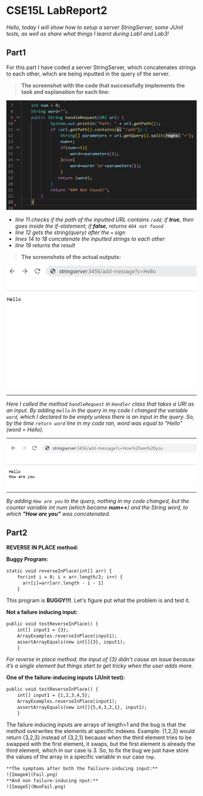 # CSE15L LabReport2
_Hello, today I will show how to setup a server StringServer, some JUnit tests, as well as share what things I learnt during Lab1 and Lab3!_
## Part1
For this part I have coded a server StringServer, which concatenates strings to each other, which are being inputted in the query of the server.
> **The screenshot with the code that successfully implements the task and explanation for each line:**

![Image1](ServerCode1.png)

- _line 11 checks if the path of the inputted URL contains `/add`; if **true**, then goes inside the if-statement; if **false**, returns `404 not found`_
- _line 12 gets the string(query) after the `=` sign_
- _lines 14 to 18 concatenate the inputted strings to each other_
- _line 19 returns the result_

> **The screenshots of the actual outputs:**

![Image2](Pt1.png)
*** 
_Here I called the method `handleRequest` in `Handler` class that takes a URI as an input. By adding `Hello` in the query in my code I changed the variable `word`, which I declared to be empty unless there is an input in the query. So, by the time `return word` line in my code ran, word was equal to "Hello" (word = Hello)._
***
![Image3](PT2.png)
***
_By adding `How are you` to the query, nothing in my code changed, but the counter variable int num (which became **num++**) and the String word, to which **"How are you"** was concatenated._

## Part2
**REVERSE IN PLACE method:**

**Buggy Program:**
```
static void reverseInPlace(int[] arr) {
    for(int i = 0; i < arr.length/2; i++) {
      arr[i]=arr[arr.length - i - 1]
    }
```
This program is **BUGGY!!!**. Let's figure put what the problem is and test it.

**Not a failure inducing input:**
```
public void testReverseInPlace() {
    int[] input1 = {3};
    ArrayExamples.reverseInPlace(input1);
    assertArrayEquals(new int[]{3}, input1);
	}
```
_For reverse in place method, the input of {3} didn’t cause an issue because it’s a single element but things start to get tricky when the user adds more._

**One of the failure-inducing inputs (JUnit test):**
```
public void testReverseInPlace() {
    int[] input1 = {1,2,3,4,5};
    ArrayExamples.reverseInPlace(input1);
    assertArrayEquals(new int[]{5,4,3,2,1}, input1);
	}
```
 The failure inducing inputs are arrays of length>1 and the bug is that the method overwrites the elements at specific indexes. Example: {1,2,3} would return {3,2,3} instead of {3,2,1} because when the third element tries to be swapped with the first element, it swaps, but the first element is already the third element, which in our case is 3. So, to fix the bug we just have store the values of the array in a specific variable in our case `tmp`.
```
**The symptoms after both the failiure-inducing input:**
![Image4](Fail.png)
**And non failure-inducing nput:**
![Image5](NonFail.png)
